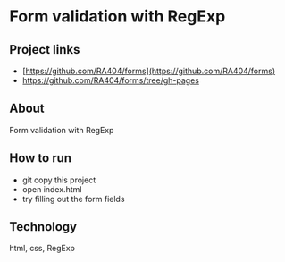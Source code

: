 # Form validation with RegExp
## Project links
- [https://github.com/RA404/forms](https://github.com/RA404/forms)
- https://github.com/RA404/forms/tree/gh-pages
## About
Form validation with RegExp
## How to run
- git copy this project
- open index.html
- try filling out the form fields
## Technology
html, css, RegExp
